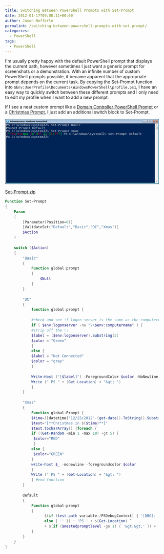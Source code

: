 ```yaml
---
title: Switching Between PowerShell Prompts with Set-Prompt
date: 2012-01-17T09:00:11+00:00
author: Jason Hofferle
permalink: /switching-between-powershell-prompts-with-set-prompt/
categories:
  - PowerShell
tags:
  - PowerShell
---
```

I'm usually pretty happy with the default PowerShell prompt that displays the current path, however sometimes I just want a generic prompt for screenshots or a demonstration. With an infinite number of custom PowerShell prompts possible, it became apparent that the appropriate prompt depends on the current task. By copying the Set-Prompt function into `$Env:UserProfile\Documents\WindowsPowerShell\profile.ps1`, I have an easy way to quickly switch between these different prompts and I only need to edit my profile when I want to add a new prompt.

If I see a neat custom prompt like a [Domain Controller PowerShell Prompt](http://jdhitsolutions.com/blog/2011/11/domain-controller-powershell-prompt/ "Domain Controller Prompt") or a [Christmas Prompt](http://jdhitsolutions.com/blog/2011/11/friday-fun-a-christmas-prompt/ "A Christmas Prompt"), I just add an additional switch block to Set-Prompt.

![image-center](/assets/img/Set-Prompt-e1326389362668.png)

[Set-Prompt.zip](https://drive.google.com/open?id=15-A18awd1g9tEsxTtjUGgVr7cTCJs7oB)

```powershell
Function Set-Prompt
{
    Param
    (
        [Parameter(Position=0)]
        [ValidateSet("Default","Basic","DC","Xmas")]
        $Action
    )
    
    switch ($Action)
    {
        "Basic"
        {
            Function global:prompt
            {
                $Null
            }
        }
        
        "DC"
        {
            function global:prompt {

            #check and see if logon server is the same as the computername
            if ( $env:logonserver -ne "\\$env:computername" ) {
            #strip off the \\
            $label = ($env:logonserver).Substring(2)
            $color = "Green"
            }
            else {
            $label = "Not Connected"
            $color = "gray"
            }
             
            Write-Host ("[$label]") -ForegroundColor $color -NoNewline
            Write (" PS " + (Get-Location) + "&gt; ")
            }
        }
        
        "Xmas"
        {
            Function global:Prompt {
            $time=([datetime]'12/25/2012'-(get-date)).ToString().Substring(0,11)
            $text="[**Christmas in $($time)**]"
            $text.tocharArray() |foreach {
            if ((Get-Random -min 1 -max 10) -gt 5) {
             $color="RED"
             } 
            else {
             $color="GREEN"
            }
            write-host $_ -nonewline -foregroundcolor $color
            }
            Write (" PS " + (Get-Location) + "&gt; ")
            } #end function
        }
        
        default
        {
            Function global:prompt
            {
                  $(if (test-path variable:/PSDebugContext) { '[DBG]: ' } 
                  else { '' }) + 'PS ' + $(Get-Location) `
                  + $(if ($nestedpromptlevel -ge 1) { '&gt;&gt;' }) + '&gt; '
            }
        }
    }
}
```
